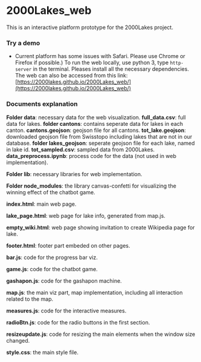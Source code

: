 # 2000Lakes_web
This is an interactive platform prototype for the 2000Lakes project.


### Try a demo
* Current platform has some issues with Safari. Please use Chrome or Firefox if possible.)
To run the web locally, use python 3, type ``http-server`` in the terminal. Pleases install all the necessary dependencies.  
The web can also be accessed from this link: [https://2000lakes.github.io/2000Lakes_web/](https://2000lakes.github.io/2000Lakes_web/)


### Documents explanation
**Folder data**: necessary data for the web visualization. 
            **full_data.csv**: full data for lakes.
            **folder cantons**: contains seperate data for lakes in each canton.
            **cantons.geojson**: geojson file for all cantons.
            **tot_lake.geojson**: downloaded geojson file from Swisstopo including lakes that are not in our database.
            **folder lakes_geojson**: seperate geojson file for each lake, named in lake id.
            **tot_sampled.csv**: sampled data from 2000Lakes.
            **data_preprocess.ipynb**: process code for the data (not used in web implementation).
            
**Folder lib**: necessary libraries for web implementation.

**Folder node_modules**: the library canvas-confetti for visualizing the winning effect of the chatbot game.

**index.html**: main web page.

**lake_page.html**: web page for lake info, generated from map.js.

**empty_wiki.html**: web page showing invitation to create Wikipedia page for lake.

**footer.html**: footer part embeded on other pages.

**bar.js**: code for the progress bar viz.

**game.js**: code for the chatbot game.

**gashapon.js**: code for the gashapon machine.

**map.js**: the main viz part, map implementation, including all interaction related to the map.

**measures.js**: code for the interactive measures.

**radioBtn.js**: code for the radio buttons in the first section.

**resizeupdate.js**: code for resizing the main elements when the window size changed.

**style.css**: the main style file.

